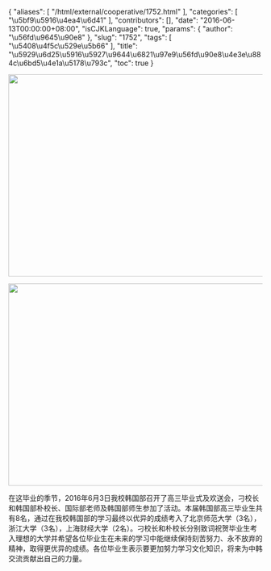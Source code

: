 {
    "aliases": [
        "/html/external/cooperative/1752.html"
    ],
    "categories": [
        "\u5bf9\u5916\u4ea4\u6d41"
    ],
    "contributors": [],
    "date": "2016-06-13T00:00:00+08:00",
    "isCJKLanguage": true,
    "params": {
        "author": "\u56fd\u9645\u90e8"
    },
    "slug": "1752",
    "tags": [
        "\u5408\u4f5c\u529e\u5b66"
    ],
    "title": "\u5929\u6d25\u5916\u5927\u9644\u6821\u97e9\u56fd\u90e8\u4e3e\u884c\u6bd5\u4e1a\u5178\u793c",
    "toc": true
}


<img
    src="https://cdn.tfls.online/mirror/full/906cb3dcaad211db954fa5fe14b0a1a06a35c201.jpg"
    style="display:block;margin-left:auto;margin-right:auto;"
    decoding="async"
    fetchpriority="auto"
    loading="lazy"
    height="401"
    width="600"
/>





<img
    src="https://cdn.tfls.online/mirror/full/94b122cf8efbf42f365073971ea8ba29599c2573.jpg"
    style="display:block;margin-left:auto;margin-right:auto;"
    decoding="async"
    fetchpriority="auto"
    loading="lazy"
    height="401"
    width="600"
/>







在这毕业的季节，2016年6月3日我校韩国部召开了高三毕业式及欢送会，刁校长和韩国部朴校长、国际部老师及韩国部师生参加了活动。本届韩国部高三毕业生共有8名，通过在我校韩国部的学习最终以优异的成绩考入了北京师范大学（3名），浙江大学（3名），上海财经大学（2名）。刁校长和朴校长分别致词祝贺毕业生考入理想的大学并希望各位毕业生在未来的学习中能继续保持刻苦努力、永不放弃的精神，取得更优异的成绩。各位毕业生表示要更加努力学习文化知识，将来为中韩交流贡献出自己的力量。



